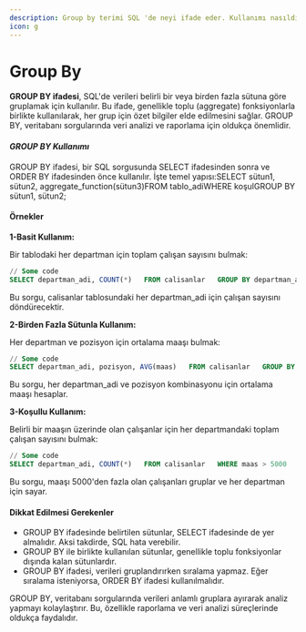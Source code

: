 ```yaml
---
description: Group by terimi SQL 'de neyi ifade eder. Kullanımı nasıldır ?
icon: g
---
```


# Group By

**GROUP BY ifadesi**, SQL'de verileri belirli bir veya birden fazla sütuna göre gruplamak için kullanılır. Bu ifade, genellikle toplu (aggregate) fonksiyonlarla birlikte kullanılarak, her grup için özet bilgiler elde edilmesini sağlar. GROUP BY, veritabanı sorgularında veri analizi ve raporlama için oldukça önemlidir.

#### _GROUP BY Kullanımı_

GROUP BY ifadesi, bir SQL sorgusunda SELECT ifadesinden sonra ve ORDER BY ifadesinden önce kullanılır. İşte temel yapısı:SELECT sütun1, sütun2, aggregate\_function(sütun3)FROM tablo\_adiWHERE koşulGROUP BY sütun1, sütun2;

#### Örnekler

**1-Basit Kullanım:**

Bir tablodaki her departman için toplam çalışan sayısını bulmak:

```sql
// Some code
SELECT departman_adi, COUNT(*)   FROM calisanlar   GROUP BY departman_adi
```

Bu sorgu, calisanlar tablosundaki her departman\_adi için çalışan sayısını döndürecektir.

**2-Birden Fazla Sütunla Kullanım:**

Her departman ve pozisyon için ortalama maaşı bulmak:&#x20;

```sql
// Some code
SELECT departman_adi, pozisyon, AVG(maas)   FROM calisanlar   GROUP BY departman_adi, pozisyon
```

&#x20;Bu sorgu, her departman\_adi ve pozisyon kombinasyonu için ortalama maaşı hesaplar.

**3-Koşullu Kullanım:**

Belirli bir maaşın üzerinde olan çalışanlar için her departmandaki toplam çalışan sayısını bulmak:  &#x20;

```sql
// Some code
SELECT departman_adi, COUNT(*)   FROM calisanlar   WHERE maas > 5000   GROUP BY departman_adi
```

Bu sorgu, maaşı 5000'den fazla olan çalışanları gruplar ve her departman için sayar.

#### Dikkat Edilmesi Gerekenler

* GROUP BY ifadesinde belirtilen sütunlar, SELECT ifadesinde de yer almalıdır. Aksi takdirde, SQL hata verebilir.
* GROUP BY ile birlikte kullanılan sütunlar, genellikle toplu fonksiyonlar dışında kalan sütunlardır.
* GROUP BY ifadesi, verileri gruplandırırken sıralama yapmaz. Eğer sıralama isteniyorsa, ORDER BY ifadesi kullanılmalıdır.

GROUP BY, veritabanı sorgularında verileri anlamlı gruplara ayırarak analiz yapmayı kolaylaştırır. Bu, özellikle raporlama ve veri analizi süreçlerinde oldukça faydalıdır.
